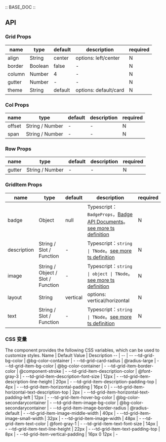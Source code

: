 :: BASE_DOC ::

## API

### Grid Props

name | type | default | description | required
-- | -- | -- | -- | --
align | String | center | options: left/center | N
border | Boolean | false | \- | N
column | Number | 4 | \- | N
gutter | Number | - | \- | N
theme | String | default | options: default/card | N


### Col Props

name | type | default | description | required
-- | -- | -- | -- | --
offset | String / Number | - | \- | N
span | String / Number | - | \- | N


### Row Props

name | type | default | description | required
-- | -- | -- | -- | --
gutter | String / Number | - | \- | N


### GridItem Props

name | type | default | description | required
-- | -- | -- | -- | --
badge | Object | null | Typescript：`BadgeProps`，[Badge API Documents](./badge?tab=api)。[see more ts definition](https://github.com/Tencent/tdesign-mobile-vue/tree/develop/src/grid/type.ts) | N
description | String / Slot / Function | - | Typescript：`string \| TNode`。[see more ts definition](https://github.com/Tencent/tdesign-mobile-vue/blob/develop/src/common.ts) | N
image | String / Object / Slot / Function | - | Typescript：`string \| object \| TNode`。[see more ts definition](https://github.com/Tencent/tdesign-mobile-vue/blob/develop/src/common.ts) | N
layout | String | vertical | options: vertical/horizontal | N
text | String / Slot / Function | - | Typescript：`string \| TNode`。[see more ts definition](https://github.com/Tencent/tdesign-mobile-vue/blob/develop/src/common.ts) | N

### CSS 变量

The component provides the following CSS variables, which can be used to customize styles.
Name | Default Value | Description 
-- | -- | --
--td-grid-bg-color | @bg-color-container | - 
--td-grid-card-radius | @radius-large | - 
--td-grid-item-bg-color | @bg-color-container | - 
--td-grid-item-border-color | @component-stroke | - 
--td-grid-item-description-color | @font-gray-3 | - 
--td-grid-item-description-font-size | 12px | - 
--td-grid-item-description-line-height | 20px | - 
--td-grid-item-description-padding-top | 4px | - 
--td-grid-item-horizontal-padding | 16px 0 | - 
--td-grid-item-horizontal-text-description-top | 2px | - 
--td-grid-item-horizontal-text-padding-left | 12px | - 
--td-grid-item-hover-bg-color | @bg-color-secondarycontainer | - 
--td-grid-item-image-bg-color | @bg-color-secondarycontainer | - 
--td-grid-item-image-border-radius | @radius-default | - 
--td-grid-item-image-middle-width | 40px | - 
--td-grid-item-image-small-width | 32px | - 
--td-grid-item-image-width | 48px | - 
--td-grid-item-text-color | @font-gray-1 | - 
--td-grid-item-text-font-size | 14px | - 
--td-grid-item-text-line-height | 22px | - 
--td-grid-item-text-padding-top | 8px | - 
--td-grid-item-vertical-padding | 16px 0 12px | -